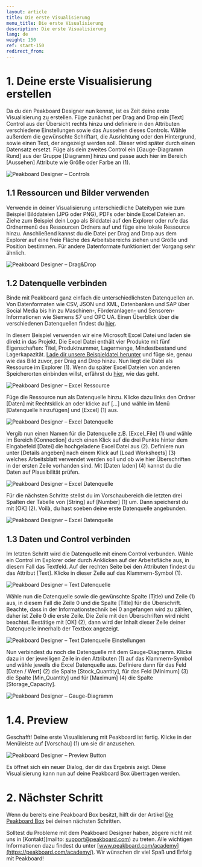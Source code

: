 ```yaml
---
layout: article
title: Die erste Visualisierung  
menu_title: Die erste Visualisierung  
description: Die erste Visualisierung  
lang: de
weight: 150
ref: start-150
redirect_from:
---
```


# 1. Deine erste Visualisierung erstellen

Da du den Peakboard Designer nun kennst, ist es Zeit deine erste Visualisierung zu erstellen. 
Füge zunächst per Drag and Drop ein [Text] Control aus der Übersicht rechts hinzu und definiere in den Attributen verschiedene Einstellungen sowie das Aussehen dieses Controls.
Wähle außerdem die gewünschte Schriftart, die Ausrichtung oder den Hintergrund, sowie einen Text, der angezeigt werden soll. Dieser wird später durch einen Datensatz ersetzt.
Füge als dein zweites Control ein [Gauge-Diagramm Rund] aus der Gruppe [Diagramm] hinzu und passe auch hier im Bereich [Aussehen] Attribute wie Größe oder Farbe an (1).

![Peakboard Designer – Controls](/assets/images/get_started/Visualization_controls_de.png)

## 1.1 Ressourcen und Bilder verwenden

Verwende in deiner Visualisierung unterschiedliche Dateitypen wie zum Beispiel Bilddateien (JPG oder PNG), PDFs oder binde Excel Dateien an.
Ziehe zum Beispiel dein Logo als Bilddatei auf den Explorer oder rufe das Ordnermenü des Ressourcen Ordners auf und füge eine lokale Ressource hinzu.
Anschließend kannst du die Datei per Drag and Drop aus dem Explorer auf eine freie Fläche des Arbeitsbereichs ziehen und Größe und Position bestimmen.
Für andere Datenformate funktioniert der Vorgang sehr ähnlich.

![Peakboard Designer – Drag&Drop](/assets/images/get_started/Visualization_resources_de.gif)

## 1.2 Datenquelle verbinden

Binde mit Peakboard ganz einfach die unterschiedlichsten Datenquellen an.
Von Datenformaten wie CSV, JSON und XML, Datenbanken und SAP über Social Media bis hin zu Maschinen-, Förderanlagen- und Sensoren-Informationen wie Siemens S7 und OPC UA.
Einen Überblick über die verschiedenen Datenquellen findest du [hier](https://peakboard.com/schnittstellen/?utm_source=HelpCenter&utm_medium=Link&utm_campaign=GetStarted_Article).

In diesem Beispiel verwenden wir eine Microsoft Excel Datei und laden sie direkt in das Projekt. 
Die Excel Datei enthält vier Produkte mit fünf Eigenschaften: Titel, Produktnummer, Lagermenge, Mindestbestand und Lagerkapazität.
[Lade dir unsere Beispieldatei herunter](/assets/files/examples/Peakboard_Example_Date.xlsx) und füge sie, genau wie das Bild zuvor, per Drag and Drop hinzu.
Nun liegt die Datei als Ressource im Explorer (1). Wenn du später Excel Dateien von anderen Speicherorten einbinden willst, erfährst du [hier](/data_sources/Excel/de-excel.html), wie das geht.

![Peakboard Designer – Excel Ressource](/assets/images/get_started/Visualization_excel-01_de.png)

Füge die Ressource nun als Datenquelle hinzu.
Klicke dazu links den Ordner [Daten] mit Rechtsklick an oder klicke auf […] und wähle im Menü [Datenquelle hinzufügen] und [Excel] (1) aus.

![Peakboard Designer – Excel Datenquelle](/assets/images/get_started/Visualization_excel-02_de.png)

Vergib nun einen Namen für die Datenquelle z.B. [Excel_File] (1) und wähle im Bereich [Connection] durch einen Klick auf die drei Punkte hinter dem Eingabefeld [Datei] die hochgeladene Excel Datei aus (2). 
Definiere nun unter [Details angeben] nach einem Klick auf [Load Worksheets] (3) welches Arbeitsblatt verwendet werden soll und ob wie hier Überschriften in der ersten Zeile vorhanden sind. Mit [Daten laden] (4) kannst du die Daten auf Plausibilität prüfen. 

![Peakboard Designer – Excel Datenquelle](/assets/images/get_started/Visualization_excel-03_de.png)

Für die nächsten Schritte stellst du im Vorschaubereich die letzten drei Spalten der Tabelle von [String] auf [Number] (1) um. Dann speicherst du mit [OK] (2).
Voilà, du hast soeben deine erste Datenquelle angebunden.

![Peakboard Designer – Excel Datenquelle](/assets/images/get_started/Visualization_excel-04_de.png)

## 1.3 Daten und Control verbinden

Im letzten Schritt wird die Datenquelle mit einem Control verbunden.
Wähle ein Control im Explorer oder durch Anklicken auf der Arbeitsfläche aus, in diesem Fall das Textfeld.
Auf der rechten Seite bei den Attributen findest du das Attribut [Text].
Klicke in dieser Zeile auf das Klammern-Symbol (1).

![Peakboard Designer – Text Datenquelle](/assets/images/get_started/Visualization_excel-05_de.png)

Wähle nun die Datenquelle sowie die gewünschte Spalte (Title) und Zeile (1) aus, in diesem Fall die Zeile 0 und die Spalte [Title] für die Überschrift.
Beachte, dass in der Informationstechnik bei 0 angefangen wird zu zählen, daher ist Zeile 0 die erste Zeile. 
Die Zeile mit den Überschriften wird nicht beachtet.
Bestätige mit [OK] (2), dann wird der Inhalt dieser Zelle deiner Datenquelle innerhalb der Textbox angezeigt.

![Peakboard Designer – Text Datenquelle Einstellungen](/assets/images/get_started/Visualization_excel-06_de.png)

Nun verbindest du noch die Datenquelle mit dem Gauge-Diagramm.
Klicke dazu in der jeweiligen Zeile in den Attributen (1) auf das Klammern-Symbol und wähle jeweils die Excel Datenquelle aus.
Definiere dann für das Feld [Daten / Wert] (2) die Spalte [Stock_Quantity], für das Feld [Minimum] (3) die Spalte [Min_Quantity] und für [Maximum] (4) die Spalte [Storage_Capacity].

![Peakboard Designer – Gauge-Diagramm](/assets/images/get_started/Visualization_excel-07_de.png)

# 1.4. Preview

Geschafft!
Deine erste Visualisierung mit Peakboard ist fertig.
Klicke in der Menüleiste auf [Vorschau] (1) um sie dir anzusehen.

![Peakboard Designer – Preview Button](/assets/images/get_started/Visualization_excel-08_de.png)

Es öffnet sich ein neuer Dialog, der dir das Ergebnis zeigt. Diese Visualisierung kann nun auf deine Peakboard Box übertragen werden.

# 2. Nächster Schritt

Wenn du bereits eine Peakboard Box besitzt, hilft dir der Artikel [Die Peakboard Box](https://help.peakboard.com/get_started/de-peakboard-box.html) bei deinen nächsten Schritten.

Solltest du Probleme mit dem Peakboard Designer haben, zögere nicht mit uns in [Kontakt](mailto: support@peakboard.com) zu treten.
Alle wichtigen Informationen dazu findest du unter [www.peakboard.com/academy](https://peakboard.com/academy/). 
Wir wünschen dir viel Spaß und Erfolg mit Peakboard!